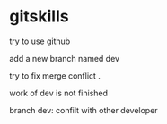 # gitskills
try to use github


add a new branch named dev



try to fix merge conflict .

work of dev is not finished

branch dev: confilt with other developer

